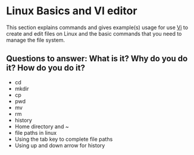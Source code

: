 # Linux Basics and VI editor
This section explains commands and gives example(s) usage for use [Vi](https://en.wikipedia.org/wiki/Vi) to create and edit files on Linux and the basic commands that you need to manage the file system.

## Questions to answer: What is it? Why do you do it? How do you do it?

- cd
- mkdir
- cp
- pwd
- mv
- rm
- history
- Home directory and ~
- file paths in linux
- Using the tab key to complete file paths
- Using up and down arrow for history


